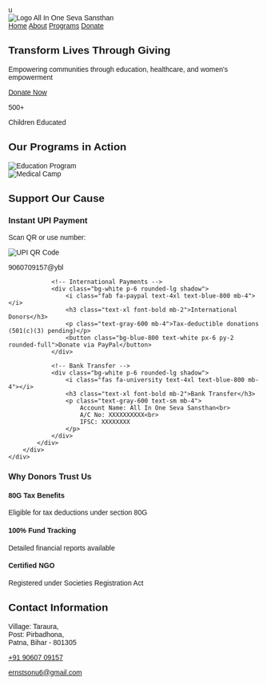<!DOCTYPE html>
<html lang="en">
<head>
    <meta charset="UTF-8">
    <meta name="viewport" content="width=device-width, initial-scale=1.0">
    <title>All In One Seva Sansthan - Social Welfare Organization</title>
    <link href="https://cdn.jsdelivr.net/npm/tailwindcss@2.2.19/dist/tailwind.min.css" rel="stylesheet">
    <link href="https://fonts.googleapis.com/css2?family=Poppins:wght@300;400;500;600;700&display=swap" rel="stylesheet">
    <link rel="stylesheet" href="https://cdnjs.cloudflare.com/ajax/libs/font-awesome/6.4.0/css/all.min.css">
    <style>
        body { font-family: 'Poppins', sans-serif; }
        .gallery-grid { column-count: 3; column-gap: 1rem; }
        @media (max-width: 768px) { .gallery-grid { column-count: 2; } }
    </style>
</head>
<body class="bg-gray-50">

<!-- Navigation -->u
<nav class="bg-white shadow-lg">
    <div class="max-w-7xl mx-auto px-4">
        <div class="flex justify-between items-center py-4">
            <div class="flex items-center">
                <img src="logo.png" alt="Logo" class="h-12 w-12">
                <span class="ml-2 text-xl font-bold text-blue-800">All In One Seva Sansthan</span>
            </div>
            <div class="hidden md:flex space-x-8">
                <a href="#home" class="text-blue-800 hover:text-blue-600">Home</a>
                <a href="#about" class="text-gray-600 hover:text-blue-600">About</a>
                <a href="#programs" class="text-gray-600 hover:text-blue-600">Programs</a>
                <a href="#donate" class="text-gray-600 hover:text-blue-600">Donate</a>
            </div>
        </div>
    </div>
</nav>

<!-- Hero Section -->
<section id="home" class="bg-blue-900 text-white py-20">
    <div class="max-w-7xl mx-auto px-4 text-center">
        <h1 class="text-4xl md:text-6xl font-bold mb-6">Transform Lives Through Giving</h1>
        <p class="text-xl mb-8">Empowering communities through education, healthcare, and women's empowerment</p>
        <a href="#donate" class="bg-white text-blue-900 px-8 py-3 rounded-full font-bold hover:bg-gray-100">Donate Now</a>
    </div>
</section>

<!-- Impact Stats -->
<section class="py-16 bg-white">
    <div class="max-w-7xl mx-auto px-4">
        <div class="grid md:grid-cols-4 gap-8 text-center">
            <div class="p-6 border-r">
                <p class="text-4xl font-bold text-blue-800">500+</p>
                <p class="text-gray-600">Children Educated</p>
            </div>
            <!-- Add similar stats blocks -->
        </div>
    </div>
</section>

<!-- Program Gallery -->
<section id="programs" class="py-16 bg-gray-50">
    <div class="max-w-7xl mx-auto px-4">
        <h2 class="text-3xl font-bold text-center mb-12">Our Programs in Action</h2>
        <div class="gallery-grid">
            <!-- Add program photos -->
            <img src="program1.jpg" class="w-full mb-4 rounded-lg shadow" alt="Education Program">
            <img src="program2.jpg" class="w-full mb-4 rounded-lg shadow" alt="Medical Camp">
            <!-- Add more images -->
        </div>
    </div>
</section>

<!-- International Donation Section -->
<section id="donate" class="py-16 bg-white">
    <div class="max-w-7xl mx-auto px-4">
        <div class="bg-blue-50 rounded-xl p-12 text-center">
            <h2 class="text-3xl font-bold mb-8">Support Our Cause</h2>
            <div class="grid md:grid-cols-3 gap-6">
                <!-- UPI Payment -->
                <div class="bg-white p-6 rounded-lg shadow">
                    <i class="fas fa-mobile-alt text-4xl text-blue-800 mb-4"></i>
                    <h3 class="text-xl font-bold mb-2">Instant UPI Payment</h3>
                    <p class="text-gray-600 mb-4">Scan QR or use number:</p>
                    <div class="mb-4">
                        <img src="upi-qr.png" alt="UPI QR Code" class="w-32 mx-auto">
                    </div>
                    <p class="font-mono bg-gray-100 p-2 rounded">9060709157@ybl</p>
                </div>

                <!-- International Payments -->
                <div class="bg-white p-6 rounded-lg shadow">
                    <i class="fab fa-paypal text-4xl text-blue-800 mb-4"></i>
                    <h3 class="text-xl font-bold mb-2">International Donors</h3>
                    <p class="text-gray-600 mb-4">Tax-deductible donations (501(c)(3) pending)</p>
                    <button class="bg-blue-800 text-white px-6 py-2 rounded-full">Donate via PayPal</button>
                </div>

                <!-- Bank Transfer -->
                <div class="bg-white p-6 rounded-lg shadow">
                    <i class="fas fa-university text-4xl text-blue-800 mb-4"></i>
                    <h3 class="text-xl font-bold mb-2">Bank Transfer</h3>
                    <p class="text-gray-600 text-sm mb-4">
                        Account Name: All In One Seva Sansthan<br>
                        A/C No: XXXXXXXXXX<br>
                        IFSC: XXXXXXXX
                    </p>
                </div>
            </div>
        </div>
    </div>
</section>

<!-- Trust Elements -->
<section class="py-16 bg-gray-50">
    <div class="max-w-7xl mx-auto px-4 text-center">
        <h3 class="text-2xl font-bold mb-8">Why Donors Trust Us</h3>
        <div class="grid md:grid-cols-3 gap-8">
            <div class="p-6">
                <i class="fas fa-certificate text-4xl text-blue-800 mb-4"></i>
                <h4 class="text-xl font-bold mb-2">80G Tax Benefits</h4>
                <p>Eligible for tax deductions under section 80G</p>
            </div>
            <div class="p-6">
                <i class="fas fa-chart-pie text-4xl text-blue-800 mb-4"></i>
                <h4 class="text-xl font-bold mb-2">100% Fund Tracking</h4>
                <p>Detailed financial reports available</p>
            </div>
            <div class="p-6">
                <i class="fas fa-award text-4xl text-blue-800 mb-4"></i>
                <h4 class="text-xl font-bold mb-2">Certified NGO</h4>
                <p>Registered under Societies Registration Act</p>
            </div>
        </div>
    </div>
</section>

<!-- Contact Section -->
<section id="contact" class="py-16 bg-white">
    <div class="max-w-7xl mx-auto px-4">
        <div class="grid md:grid-cols-2 gap-12">
            <div>
                <h2 class="text-3xl font-bold mb-8">Contact Information</h2>
                <div class="space-y-4">
                    <p><i class="fas fa-map-marker-alt mr-2 text-blue-800"></i>
                        Village: Taraura,<br>
                        Post: Pirbadhona,<br>
                        Patna, Bihar - 801305
                    </p>
                    <p><i class="fas fa-phone mr-2 text-blue-800"></i>
                        <a href="tel:9060709157">+91 90607 09157</a>
                    </p>
                    <p><i class="fas fa-envelope mr-2 text-blue-800"></i>
                        <a href="mailto:ernstsonu6@gmail.com">ernstsonu6@gmail.com</a>
                    </p>
                </div>
            </div>
            <div class="h-96 bg-gray-200 rounded-lg overflow-hidden">
                <!-- Google Maps Embed -->
            </div>
        </div>
    </div>
</section>

<footer class="bg-blue-900 text-white py-12">
    <!-- Footer Content -->
</footer>

</body>
</html>
